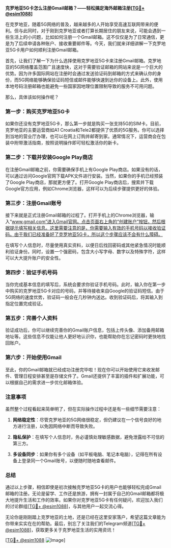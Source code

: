 **克罗地亚5G卡怎么注册Gmail邮箱？——轻松搞定海外邮箱注册[[TG💪+ @esim1088](https://t.me/s/esim1088)]**

在克罗地亚，随着5G网络的普及，越来越多的人开始享受高速互联网带来的便利。但与此同时，对于刚到克罗地亚或者打算长期居住的朋友来说，可能会遇到一些生活上的小问题，比如如何注册一个Gmail邮箱。这不仅仅是为了日常通信，更是为了后续申请各种账户、接收重要邮件等。今天，我们就来详细讲解一下克罗地亚5G卡用户如何顺利注册Gmail邮箱。

首先，让我们了解一下为什么选择使用克罗地亚5G卡来注册Gmail邮箱。克罗地亚的5G网络覆盖范围广且速度快，这对于需要验证邮箱的网站来说是一个巨大的优势。因为许多国际网站在注册时会通过发送验证码到邮箱的方式来确认你的身份，而5G网络能够确保验证码短信或邮件能够快速到达你的设备上。此外，使用本地号码注册邮箱也能避免一些国家因地理位置限制导致的服务不可用问题。

那么，具体该如何操作呢？

### **第一步：购买克罗地亚5G卡**
如果你还没有克罗地亚5G卡，那么第一步就是购买一张支持5G的SIM卡。目前，克罗地亚的主要运营商如A1 Croatia和Tele2都提供了优质的5G服务。你可以选择到当地的营业厅办理，也可以在网上订购并邮寄到家。通常情况下，运营商会在包装中附带激活指南，按照说明操作即可轻松激活你的新卡。

### **第二步：下载并安装Google Play商店**
在注册Gmail邮箱之前，你需要确保手机上有Google Play商店。如果没有的话，可以通过访问Google官网下载APK文件进行安装。当然，如果你的手机已经预装了Google Play商店，那就更方便了。打开Google Play商店后，搜索并下载Google官方应用，例如Chrome浏览器，这样可以为后续步骤提供更好的体验。

### **第三步：注册Gmail账号**
接下来就是正式注册Gmail邮箱的过程了。打开手机上的Chrome浏览器，输入“www.gmail.com”进入Gmail官网。点击页面右上角的“创建账户”按钮，然后根据提示填写相关信息。这里需要注意的是，你需要输入有效的手机号码以接收验证码。由于我们已经准备好了克罗地亚5G卡，所以这个步骤应该不会有什么障碍。

在填写个人信息时，尽量使用真实资料，以便日后找回密码或其他紧急情况时能顺利验证身份。同时，设置一个强密码，包含大小写字母、数字以及特殊字符，这样可以大大提升账户的安全性。

### **第四步：验证手机号码**
当你完成基本信息的填写后，系统会要求你验证手机号码。此时，输入你在第一步中购买的克罗地亚5G卡对应的号码，并等待接收来自Google的验证码短信。由于5G网络的速度优势，验证码一般会在几秒钟内送达。收到验证码后，将其输入到指定位置完成验证。

### **第五步：完善个人资料**
验证成功后，你可以继续完善你的Gmail账户信息，包括上传头像、添加备用邮箱地址等。这些信息不仅能让他人更好地认识你，也能帮助你在忘记密码时更快地找回账户。

### **第六步：开始使用Gmail**
至此，你的Gmail邮箱就已经成功注册完毕啦！现在你可以开始使用它来收发邮件、管理日程安排甚至是存储文件了。Gmail还提供了丰富的插件和扩展功能，可以根据自己的需求进一步优化邮箱体验。

### **注意事项**
虽然整个过程看起来简单明了，但在实际操作过程中还是有一些细节需要注意：

1. **网络稳定性**：尽管克罗地亚的5G网络很稳定，但仍建议在一个信号良好的地方进行注册，以免因网络中断而导致失败。
   
2. **隐私保护**：在填写个人信息时，务必谨慎处理敏感数据，避免泄露给不可信的第三方。

3. **多设备同步**：如果你有多个设备（如平板电脑、笔记本电脑），记得在所有设备上登录同一个Gmail账号，以便随时随地查看邮件。

### **总结**
通过以上步骤，相信即使是初次接触克罗地亚5G卡的用户也能够轻松完成Gmail邮箱的注册。无论是留学、工作还是旅游，拥有一封属于自己的Gmail邮箱都将极大地提升生活和工作的效率。如果你对克罗地亚5G卡有任何疑问，欢迎加入我们的讨论群组[[TG💪+ @esim1088](https://t.me/s/esim1088)]，与其他用户一起交流心得。

无论你是刚刚踏上克罗地亚的土地，还是已经在这里安家落户，希望这篇文章能为你带来实实在在的帮助。最后，别忘了关注我们的Telegram频道[[TG💪+ @esim1088](https://t.me/s/esim1088)]，获取更多关于克罗地亚生活的实用资讯！

[[TG💪+ @esim1088](https://t.me/s/esim1088) ![Image](https://i.postimg.cc/4NQfJmqS/Snipaste-2025-05-13-00-14-12.png)]